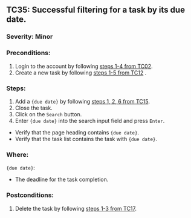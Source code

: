 ## TC35: Successful filtering for a task by its due date.
### Severity: Minor
### Preconditions:
1. Login to the account by following [steps 1-4 from TC02](TC02.md).
2. Create a new task by following [steps 1-5 from TC12](TC12.md) .
### Steps:
1. Add a `{due date}` by following [steps 1, 2, 6 from TC15](TC15.md).
2. Close the task.
3. Click on the `Search` button.
4. Enter `{due date}` into the search input field and press `Enter`.
* Verify that the page heading contains `{due date}`.
* Verify that the task list contains the task with `{due date}`.
### Where:
`{due date}`:
* The deadline for the task completion.
### Postconditions:
1. Delete the task by following [steps 1-3 from TC17](TC17.md).
